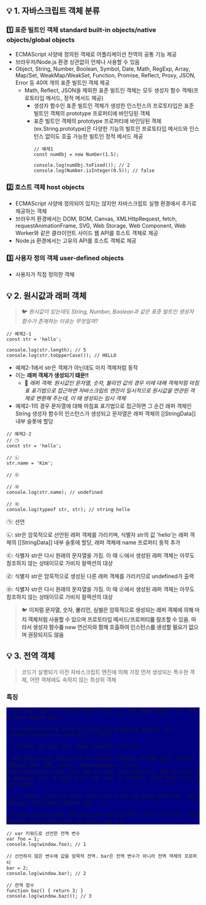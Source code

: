 ## :bulb: 1. 자바스크립트 객체 분류
### :one: 표준 빌트인 객체 standard built-in objects/native objects/global objects
- ECMAScript 사양에 정의된 객체로 어플리케이션 전역의 공통 기능 제공
- 브라우저/Node.js 환경 상관없이 언제나 사용할 수 있음
- Object, String, Number, Boolean, Symbol, Date, Math, RegExp, Array, Map/Set, WeakMap/WeakSet, Function, Promise, Reflect, Proxy, JSON, Error 등 40여 개의 표준 빌트인 객체 제공
    - Math, Reflect, JSON을 제외한 표준 빌트인 객체는 모두 생성자 함수 객체(프로토타입 메서드, 정적 메서드 제공)
        - 생성자 함수인 표준 빌트인 객체가 생성한 인스턴스의 프로토타입은 표준 빌트인 객체의 prototype 프로퍼티에 바인딩된 객체
        - 표준 빌트인 객체의 prototype 프로퍼티에 바인딩된 객체(ex.String.prototype)은 다양한 기능의 빌트인 프로토타입 메서드와 인스턴스 없이도 호출 가능한 빌트인 정적 메서드 제공
            ```
            // 예제1
            const numObj = new Number(1.5);

            console.log(numObj.toFixed()); // 2
            console.log(Number.isInteger(0.5)); // false
            ```

### :two: 호스트 객체 host objects
- ECMAScript 사양에 정의되어 있지는 않지만 자바스크립트 실행 환경에서 추가로 제공하는 객체
- 브라우저 환경에서는 DOM, BOM, Canvas, XMLHttpRequest, fetch, requestAnimationFrame, SVG, Web Storage, Web Component, Web Worker와 같은 클라이언트 사이드 웹 API를 호스트 객체로 제공
- Node.js 환경에서는 고유의 API를 호스트 객체로 제공

### :three: 사용자 정의 객체 user-defined objects
- 사용자가 직접 정의한 객체

## :bulb: 2. 원시값과 래퍼 객체
> :bird: *원시값이 있는데도 String, Number, Boolean과 같은 표준 빌트인 생성자 함수가 존재하는 이유는 무엇일까?*
```
// 예제2-1
const str = 'hello';

console.log(str.length); // 5
console.log(str.toUpperCase()); // HELLO
```
- 예제2-1에서 str은 객체가 아닌데도 마치 객체처럼 동작
- 이는 **래퍼 객체가 생성되기 떄문!!**
    - :key: *래퍼 객체: 원시값인 문자열, 숫자, 불리언 값의 경우 이에 대해 객체처럼 마침표 표기법으로 접근하면 자바스크립트 엔진이 일시적으로 원시값을 연관된 객체로 변환해 주는데, 이 때 생성되는 임시 객체*
- 예제2-1의 경우 문자열에 대해 마침표 표기법으로 접근하면 그 순간 래퍼 객체인 String 생성자 함수의 인스턴스가 생성되고 문자열은 래퍼 객체의 [[StringData]] 내부 슬롯에 할당
```
// 예제2-2
// ㉠
const str = 'hello';

// ㉡
str.name = 'Kim';

// ㉢

// ㉣
console.log(str.name); // undefined

// ㉤
console.log(typeof str, str); // string hello 
```
㉠: 선언

㉡: str은 암묵적으로 선언된 래퍼 객체를 가리키며, 식별자 str의 값 'hello'는 래퍼 객체의 [[StringData]] 내부 슬롯에 할당, 래퍼 객체에 name 프로퍼티 동적 추가

㉢: 식별자 str은 다시 원래의 문자열을 가짐. 이 때 ㉡에서 생성된 래퍼 객체는 아무도 참조하지 않는 상태이므로 가비지 컬렉션의 대상

㉣: 식별자 str은 암묵적으로 생성된 다른 래퍼 객체를 가리키므로 undefined가 출력

㉤: 식별자 str은 다시 원래의 문자열을 가짐. 이 때 ㉣에서 생성된 래퍼 객체는 아무도 참조하지 않는 상태이므로 가비지 컬렉션의 대상

> :bird: **이처럼 문자열, 숫자, 불리언, 심벌은 암묵적으로 생성되는 래퍼 객체에 의해 마치 객체처럼 사용할 수 있으며 프로토타입 메서드/프로퍼티를 참조할 수 있음. 따라서 생성자 함수를 new 연산자와 함께 호출하여 인스턴스를 생성할 필요가 없으며 권장되지도 않음**


## :bulb: 3. 전역 객체
> 코드가 실행되기 이전 자바스크립트 엔진에 의해 가장 먼저 생성되는 특수한 객체, 어떤 객체에도 속하지 않는 최상위 객체
### 특징
<div style="background: navy">
    
    - 전역 객체는 개발자가 의도적으로 생성할 수 없다. 즉, 전역 객체를 생성할 수 있는 생성자 함수가 제공되지 않는다.

    - 전역 객체의 프로퍼티를 참고할 때 window(또는 global)을 생략할 수 있다.(window.parseInt === parseInt) // true
    
    - 전역 객체는 모든 표준 빌트인 객체를 프로퍼티로 가지고 있다.
    
    - 실행 환경(브라우저, Node.js)에 따라 추가적인 프로퍼티와 메서드를 갖는다. 브라우저 환경에서는 DOM, BOM, Canvas, XMLHttpRequest, fetch, requestAnimationFrame, SVG, Web Storage, Web Component, Web Worker와 같은 클라이언트 사이드 웹 API를 호스트 객체, Node.js 환경에서는 고유의 API를 호스트 객체로 제공한다.
    
    - var 키워드로 선언한 전역 변수와 선언하지 않은 변수에 값을 할당한 암묵적 전역, 그리고 전역 함수는 전역 객체의 프로퍼티가 된다.

    - let이나 const로 선언한 전역 변수는 전역 객체의 프로퍼티가 아니라 보이지 않는 개념적 블록(전역 렉시컬 환경의 선언적 환경 레코드) 내에 존재

</div>


```
// var 키워드로 선언한 전역 변수
var foo = 1;
console.log(window.foo); // 1

// 선언하지 않은 변수에 값을 암묵적 전역. bar은 전역 변수가 아니라 전역 객체의 프로퍼티
bar = 2;
console.log(window.bar); // 2

// 전역 함수
function baz() { return 3; }
console.log(window.baz()); // 3
````